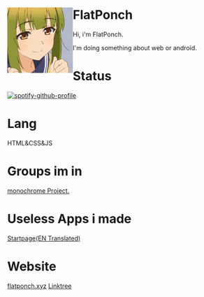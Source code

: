 # FlatPonch <img src="https://raw.githubusercontent.com/FlatPonch/FlatPonch/main/bashame.jpg" align="left" width="150">

Hi, i'm FlatPonch.

I'm doing something about web or android.

# Status

[![spotify-github-profile](https://spotify-github-profile.kittinanx.com/api/view?uid=dmu8f8ktpavweuu3a4tc39qap&cover_image=true&theme=default&show_offline=false&background_color=121212&interchange=true&bar_color=53b14f&bar_color_cover=false)](https://spotify-github-profile.kittinanx.com/api/view?uid=dmu8f8ktpavweuu3a4tc39qap&redirect=true)

# Lang

HTML&CSS&JS

# Groups im in
[monochrome Project.](https://github.com/mncrp)

# Useless Apps i made
[Startpage(EN Translated)](https://start.flatponch.xyz)

# Website
[flatponch.xyz](https://flatponch.xyz)
[Linktree](https://linktr.ee/FlatPonch)
